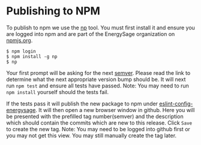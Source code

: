 # Publishing to NPM
To publish to npm we use the [np](https://github.com/sindresorhus/np) tool. You must first install it and ensure you are logged into npm and are part of the EnergySage organization on [npmjs.org](https://www.npmjs.com/).

```console
$ npm login
$ npm install -g np
$ np
```

Your first prompt will be asking for the next [semver](https://docs.npmjs.com/about-semantic-versioning). Please read the link to determine what the next appropriate version bump should be. It will next run `npm test` and ensure all tests have passed. Note: You may need to run `npm install` yourself should the tests fail.

If the tests pass it will publish the new package to npm under [eslint-config-energysage](https://www.npmjs.com/package/eslint-config-energysage). It will then open a new browser window in github. Here you will be presented with the prefilled tag number(semver) and the description which should contain the commits which are new to this release. Click `Save` to create the new tag. Note: You may need to be logged into github first or you may not get this view. You may still manually create the tag later.
